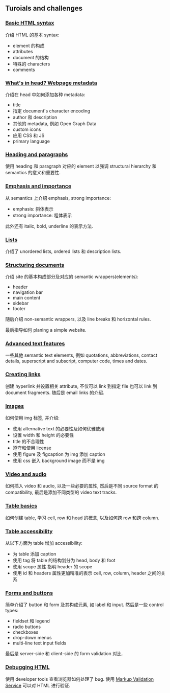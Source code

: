 ## Turoials and challenges

### [Basic HTML syntax](https://developer.mozilla.org/en-US/docs/Learn_web_development/Core/Structuring_content/Basic_HTML_syntax)

介绍 HTML 的基本 syntax:

- element 的构成
- attributes
- document 的结构
- 特殊的 characters
- comments

### [What's in head? Webpage metadata](https://developer.mozilla.org/en-US/docs/Learn_web_development/Core/Structuring_content/Webpage_metadata)

介绍在 head 中如何添加各种 metadata:

- title
- 指定 document's character encoding
- author 和 description
- 其他的 metadata, 例如 Open Graph Data
- custom icons
- 应用 CSS 和 JS
- primary language

### [Heading and paragraphs](https://developer.mozilla.org/en-US/docs/Learn_web_development/Core/Structuring_content/Headings_and_paragraphs)

使用 heading 和 paragraph 对应的 element 以强调 structural hierarchy 和 semantics 的意义和重要性.

### [Emphasis and importance](https://developer.mozilla.org/en-US/docs/Learn_web_development/Core/Structuring_content/Emphasis_and_importance)

从 semantics 上介绍 emphasis, strong importance:

- emphasis: 斜体表示
- strong importance: 粗体表示

此外还有 italic, bold, underline 的表示方法.

### [Lists](https://developer.mozilla.org/en-US/docs/Learn_web_development/Core/Structuring_content/Lists)

介绍了 unordered lists, ordered lists 和 description lists.

### [Structuring documents](https://developer.mozilla.org/en-US/docs/Learn_web_development/Core/Structuring_content/Structuring_documents)

介绍 site 的基本构成部分及对应的 semantic wrappers(elements):

- header
- navigation bar
- main content
- sidebar
- footer

随后介绍 non-semantic wrappers, 以及 line breaks 和 horizontal rules.

最后指导如何 planing a simple website.

### [Advanced text features](https://developer.mozilla.org/en-US/docs/Learn_web_development/Core/Structuring_content/Advanced_text_features)

一些其他 semantic text elements, 例如 quotations, abbreviations, contact details, superscript and subscript, computer code, times and dates.

### [Creating links](https://developer.mozilla.org/en-US/docs/Learn_web_development/Core/Structuring_content/Creating_links)

创建 hyperlink 并设置相关 attribute, 不仅可以 link 到指定 file 也可以 link 到 document fragments. 随后是 email links 的介绍.

### [Images](https://developer.mozilla.org/en-US/docs/Learn_web_development/Core/Structuring_content/HTML_images)

如何使用 img 标签, 并介绍:

- 使用 alternative text 的必要性及如何优雅使用
- 设置 width 和 height 的必要性
- title 的不合理性
- 遵守和使用 license 
- 使用 figure 及 figcaption 为 img 添加 caption
- 使用 css 嵌入 background image 而不是 img

### [Video and audio](https://developer.mozilla.org/en-US/docs/Learn_web_development/Core/Structuring_content/HTML_video_and_audio)

如何插入 video 和 audio, 以及一些必要的属性, 然后是不同 source format 的 compatibility, 最后是添加不同类型的 video text tracks.

### [Table basics](https://developer.mozilla.org/en-US/docs/Learn_web_development/Core/Structuring_content/HTML_table_basics)

如何创建 table, 学习 cell, row 和 head 的概念, 以及如何跨 row 和跨 column.

### [Table accessibility](https://developer.mozilla.org/en-US/docs/Learn_web_development/Core/Structuring_content/Table_accessibility)

从以下方面为 table 增加 accessibility:

- 为 table 添加 caption
- 使用 tag 将 table 的结构划分为 head, body 和 foot
- 使用 scope 属性 指明 header 的 scope
- 使用 id 和 headers 属性更加精准的表示 cell, row, column, header 之间的关系

### [Forms and buttons](https://developer.mozilla.org/en-US/docs/Learn_web_development/Core/Structuring_content/HTML_forms)

简单介绍了 button 和 form 及其构成元素, 如 label 和 input. 然后是一些 control types:

- fieldset 和 legend
- radio buttons
- checkboxes
- drop-down menus
- multi-line text input fields

最后是 server-side 和 client-side 的 form validation 对比.


### [Debugging HTML](https://developer.mozilla.org/en-US/docs/Learn_web_development/Core/Structuring_content/Debugging_HTML)

使用 developer tools 查看浏览器如何处理了 bug. 使用 [Markup Validation Service](https://validator.w3.org/) 可以对 HTML 进行验证.